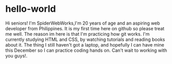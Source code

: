 # hello-world

Hi seniors! 
I'm SpiderWebWorks,I'm 20 years of age and an aspiring web developer from Philippines.
It is my first time here on github so please treat me well.
The reason im here is that I'm practicing how git works. 
I'm currently studying HTML and CSS, by watching tutorials and reading books about it. 
The thing I still haven't got a laptop, and hopefully I can have mine this December 
so I can practice coding hands on. Can't wait to working with you guys!.
